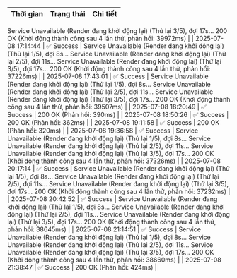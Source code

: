 | Thời gian | Trạng thái | Chi tiết |
|---|---|---|
Service Unavailable (Render đang khởi động lại) (Thử lại 3/5), đợi 17s...
200 OK (Khởi động thành công sau 4 lần thử, phản hồi: 39972ms) |
| 2025-07-08 17:14:44 | ✅ Success | Service Unavailable (Render đang khởi động lại) (Thử lại 1/5), đợi 8s...
Service Unavailable (Render đang khởi động lại) (Thử lại 2/5), đợi 11s...
Service Unavailable (Render đang khởi động lại) (Thử lại 3/5), đợi 17s...
200 OK (Khởi động thành công sau 4 lần thử, phản hồi: 37226ms) |
| 2025-07-08 17:43:01 | ✅ Success | Service Unavailable (Render đang khởi động lại) (Thử lại 1/5), đợi 8s...
Service Unavailable (Render đang khởi động lại) (Thử lại 2/5), đợi 11s...
Service Unavailable (Render đang khởi động lại) (Thử lại 3/5), đợi 17s...
200 OK (Khởi động thành công sau 4 lần thử, phản hồi: 39507ms) |
| 2025-07-08 18:20:49 | ✅ Success | 200 OK (Phản hồi: 390ms) |
| 2025-07-08 18:50:26 | ✅ Success | 200 OK (Phản hồi: 362ms) |
| 2025-07-08 19:11:58 | ✅ Success | 200 OK (Phản hồi: 320ms) |
| 2025-07-08 19:36:58 | ✅ Success | Service Unavailable (Render đang khởi động lại) (Thử lại 1/5), đợi 8s...
Service Unavailable (Render đang khởi động lại) (Thử lại 2/5), đợi 11s...
Service Unavailable (Render đang khởi động lại) (Thử lại 3/5), đợi 17s...
200 OK (Khởi động thành công sau 4 lần thử, phản hồi: 37326ms) |
| 2025-07-08 20:17:14 | ✅ Success | Service Unavailable (Render đang khởi động lại) (Thử lại 1/5), đợi 8s...
Service Unavailable (Render đang khởi động lại) (Thử lại 2/5), đợi 11s...
Service Unavailable (Render đang khởi động lại) (Thử lại 3/5), đợi 17s...
200 OK (Khởi động thành công sau 4 lần thử, phản hồi: 37232ms) |
| 2025-07-08 20:42:52 | ✅ Success | Service Unavailable (Render đang khởi động lại) (Thử lại 1/5), đợi 8s...
Service Unavailable (Render đang khởi động lại) (Thử lại 2/5), đợi 11s...
Service Unavailable (Render đang khởi động lại) (Thử lại 3/5), đợi 17s...
200 OK (Khởi động thành công sau 4 lần thử, phản hồi: 38645ms) |
| 2025-07-08 21:14:51 | ✅ Success | Service Unavailable (Render đang khởi động lại) (Thử lại 1/5), đợi 8s...
Service Unavailable (Render đang khởi động lại) (Thử lại 2/5), đợi 11s...
Service Unavailable (Render đang khởi động lại) (Thử lại 3/5), đợi 17s...
200 OK (Khởi động thành công sau 4 lần thử, phản hồi: 38660ms) |
| 2025-07-08 21:38:47 | ✅ Success | 200 OK (Phản hồi: 424ms) |
